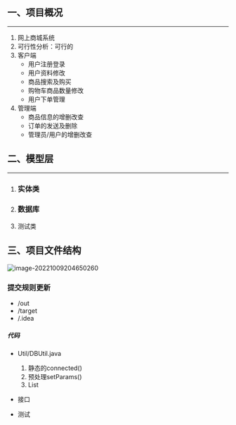## 一、项目概况

---

1. 网上商城系统
2. 可行性分析：可行的
3. 客户端
   - 用户注册登录
   - 用户资料修改
   - 商品搜索及购买
   - 购物车商品数量修改
   - 用户下单管理
4. 管理端
   - 商品信息的增删改查
   - 订单的发送及删除
   - 管理员/用户的增删改查

## 二、模型层

---

1. ### 实体类

2. ### 数据库

3. 测试类

## 三、项目文件结构

![image-20221009204650260](https://onebottle-1312477531.cos.ap-chengdu.myqcloud.com/202210092046302.png)

### 提交规则更新

- /out
- /target
- /.idea

##### 代码

- Util/DBUtil.java
  1. 静态的connected()
  2.  预处理setParams()
  3. List
- 接口

- 测试
